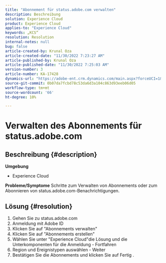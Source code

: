 ```yaml
---
title: "Abonnement für status.adobe.com verwalten"
description: Beschreibung
solution: Experience Cloud
product: Experience Cloud
applies-to: "Experience Cloud"
keywords: „KCS“
resolution: Resolution
internal-notes: null
bug: false
article-created-by: Krunal Oza
article-created-date: "11/30/2022 7:23:27 AM"
article-published-by: Krunal Oza
article-published-date: "11/30/2022 7:25:03 AM"
version-number: 3
article-number: KA-17428
dynamics-url: "https://adobe-ent.crm.dynamics.com/main.aspx?forceUCI=1&pagetype=entityrecord&etn=knowledgearticle&id=e101b6e0-7f70-ed11-9561-6045bd006a22"
source-git-commit: 0b07da7fcbd78c53da6d3a104c863d93eeb06d05
workflow-type: tm+mt
source-wordcount: '66'
ht-degree: 10%

---
```


# Verwalten des Abonnements für status.adobe.com

## Beschreibung {#description}

<b>Umgebung</b>
- Experience Cloud



<b>Probleme/Symptome</b>
Schritte zum Verwalten von Abonnements oder zum Abonnieren von status.adobe.com-Benachrichtigungen.


## Lösung {#resolution}


1. Gehen Sie zu status.adobe.com
2. Anmeldung mit Adobe ID
3. Klicken Sie auf &quot;Abonnements verwalten&quot;
4. Klicken Sie auf &quot;Abonnements erstellen&quot;
5. Wählen Sie unter &quot;Experience Cloud&quot;die Lösung und die Unterkomponenten für die Anmeldung - Fortfahren
6. Region und Ereignistypen auswählen - Weiter
7. Bestätigen Sie die Abonnements und klicken Sie auf Fertig .

